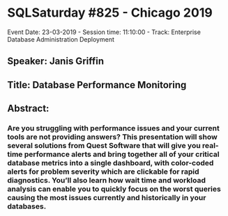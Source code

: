 # SQLSaturday #825 - Chicago 2019
Event Date: 23-03-2019 - Session time: 11:10:00 - Track: Enterprise Database Administration  Deployment
## Speaker: Janis Griffin
## Title: Database Performance Monitoring
## Abstract:
### Are you struggling with performance issues and your current tools are not providing answers? This presentation will show several solutions from Quest Software that will give you real-time performance alerts and bring together all of your critical database metrics into a single dashboard, with color-coded alerts for problem severity which are clickable for rapid diagnostics. You’ll also learn how wait time and workload analysis can enable you to quickly focus on the worst queries causing the most issues currently and historically in your databases.
